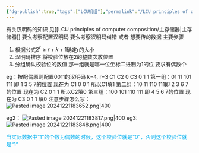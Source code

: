 ```yaml
---
{"dg-publish":true,"tags":["LCU机组"],"permalink":"/LCU principles of computer composition/专题五：汉明码/","dgPassFrontmatter":true,"noteIcon":"","created":"2024-12-18T17:49:54.901+08:00","updated":"2025-04-19T09:59:04.083+08:00"}
---
```



有关汉明码的知识  见[[LCU principles of computer composition/主存储器\|主存储器]]
要么考察配置汉明码  要么考察汉明码纠错 或者 想要传的数据
主要步骤
1. 根据公式$2^r\geq r+k+1$确定r的大小
2. 汉明码排序   将校验位放在2的整数次放位置
3. 分组确认校验位的数值  那一组就是哪一位坐标二进制为1的位 要求有偶数个

eg：按配偶原则配置0011的汉明码
	k=4,
	r=3
	C1 C2 0 C3 0 1 1
	第一组：01 11 101 111 即 1 3 5 7的位置  现在为 C1 0  0 1  所以C1填1
	第二组：10 11 110 111即 2 3 6 7的位置  现在为 C2 0 1 1  所以C2填0
	第三组：100 101 110 111 即 4 5 6 7的位置  现在为 C3 0 1 1 填0
	注意步骤怎么写：
	![Pasted image 20241221183652.png|400](/img/user/accessory/Pasted%20image%2020241221183652.png)

eg2：
	![Pasted image 20241221183817.png|400](/img/user/accessory/Pasted%20image%2020241221183817.png)
eg3:
	![Pasted image 20241221183848.png|400](/img/user/accessory/Pasted%20image%2020241221183848.png)

<font color="#00b0f0">当实际数据中“1”的个数为偶数的时候，这个校验位就是“0”，否则这个校验位就是“1”</font>
